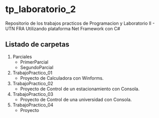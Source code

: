 # tp_laboratorio_2
Repositorio de los trabajos practicos de Programacion y Laboratorio II - UTN FRA
Utilizando plataforma Net Framework con C#

## Listado de carpetas

1. Parciales
   - PrimerParcial
   - SegundoParcial
2. TrabajoPractico_01
   - Proyecto de Calculadora con Winforms.
3. TrabajoPractico_02
   - Proyecto de Control de un estacionamiento con Consola.
4. TrabajoPractico_03
   - Proyecto de Control de una universidad con Consola.
5. TrabajoPractico_04
   - Proyecto
